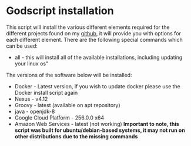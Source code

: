 # Godscript installation

This script will install the various different elements required for the different projects found on my [github](http://github.com/achar95/), it will provide you with options for each different element. There are the following special commands which can be used: 
 * all - this will install all of the available installations, including updating your linux os"

The versions of the software below will be installed:
 * Docker - Latest version, if you wish to update docker please use the Docker install script again
 * Nexus - v4.12
 * Groovy - latest (available on apt repository)
 * java - openjdk-8
 * Google Cloud Platform - 256.0.0 x64
 * Amazon Web Services - latest (not working)
**Important to note, this script was built for ubuntu/debian-based systems, it may not run on other distributions due to the missing commands**
